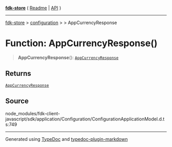 [**fdk-store**](../../../README.md) ( [Readme](../../../README.md) \| [API](../../../API.md) )

---

[fdk-store](../../../API.md) > [configuration](../../README.md) > [<internal>](../README.md) > AppCurrencyResponse

# Function: AppCurrencyResponse()

> **AppCurrencyResponse**(): [`AppCurrencyResponse`](../type-aliases/type-alias.AppCurrencyResponse.md)

## Returns

[`AppCurrencyResponse`](../type-aliases/type-alias.AppCurrencyResponse.md)

## Source

node_modules/fdk-client-javascript/sdk/application/Configuration/ConfigurationApplicationModel.d.ts:749

---

Generated using [TypeDoc](https://typedoc.org/) and [typedoc-plugin-markdown](https://www.npmjs.com/package/typedoc-plugin-markdown)
